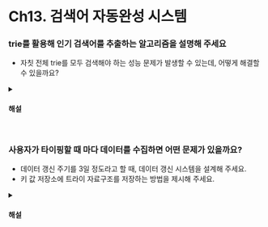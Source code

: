 # Ch13. 검색어 자동완성 시스템

### trie를 활용해 인기 검색어를 추출하는 알고리즘을 설명해 주세요

* 자칫 전체 trie를 모두 검색해야 하는 성능 문제가 발생할 수 있는데, 어떻게 해결할 수 있을까요?

<details>
<summary><h4>해설</h4></summary>

> trie를 활용해 K개의 인기 검색어를 추출하는 알고리즘을 설명해 주세요
* 접두어를 입력받으면
* 해당 접두어에 해당하는 노드를 찾습니다.
* 해당 노드의 하위 노드를 모두 탐색하여 모든 유효 노드를 찾습니다.
* 이후 유효 노드를 정렬하여 가장 인기있는 K개의 검색어를 추출합니다.

> 자칫 전체 trie를 모두 검색해야 하는 성능 문제가 발생할 수 있는데, 어떻게 해결할 수 있을까요?
* 접두어의 최대 길이를 제한합니다. 사용자가 긴 단어를 입력하는 일은 별로 없기에, 접두어 최대 길이를 제한하면 트리 탐색 시간을 줄일 수 있습니다.
* 그리고 노드마다 인기 검색어를 캐싱합니다. 그러면 하위 노드를 탐색하는 시간을 줄여 탐색 시간을 크게 낮출 수 있습니다.

</details>


<br>

### 사용자가 타이핑할 때 마다 데이터를 수집하면 어떤 문제가 있을까요?

* 데이터 갱신 주기를 3일 정도라고 할 때, 데이터 갱신 시스템을 설계해 주세요.
* 키 값 저장소에 트라이 자료구조를 저장하는 방법을 제시해 주세요.

<details>
<summary><h4>해설</h4></summary>

> 사용자가 타이핑할 때 마다 데이터를 수집하면 어떤 문제가 있을까요?
* 타이핑으로 인한 트래픽이 많이 발생할텐데, 그 때마다 트라이를 수정하면 성능문제가 크게 발생한다.
* 데이터가 그만큼 자주 바뀌는 것에 대한 실용적 고민을 해야 한다.

> 데이터 갱신 주기를 3일 정도라고 할 때, 데이터 갱신 시스템을 설계해 주세요.
* 검색 데이터를 로그의 형태로 쌓아 둡니다.
* 3일에 한 번 작업 서버에서 로그를 분석하여 트라이 구조로 만듭니다.
* 생성된 트라이는 키-값 캐시에 저장합니다.
* DB 저장 시에는 document store 또는 key-value 저장소를 이용해 저장할 수 있습니다.

> 키 값 저장소에 트라이 자료구조를 저장하는 방법을 제시해 주세요.
* 각 트라이 노드의 접두어를 key로, 노드의 값(캐싱된 인기 검색어 등)들을 모두 value로 두어 관리합니다.
</details>
